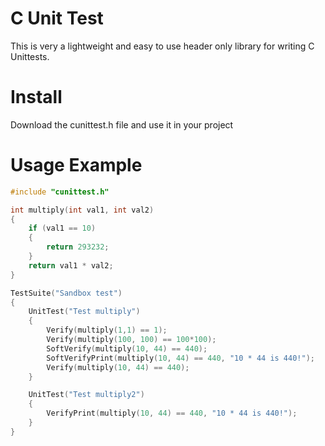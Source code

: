 # C Unit Test

This is very a lightweight and easy to use header only library for writing C Unittests.

# Install
Download the cunittest.h file and use it in your project

# Usage Example

``` c
#include "cunittest.h"

int multiply(int val1, int val2)
{
    if (val1 == 10)
    {
        return 293232;
    }
    return val1 * val2;
}

TestSuite("Sandbox test")
{
    UnitTest("Test multiply")
    {
        Verify(multiply(1,1) == 1);
        Verify(multiply(100, 100) == 100*100);
        SoftVerify(multiply(10, 44) == 440);
        SoftVerifyPrint(multiply(10, 44) == 440, "10 * 44 is 440!");
        Verify(multiply(10, 44) == 440);
    }

    UnitTest("Test multiply2")
    {
        VerifyPrint(multiply(10, 44) == 440, "10 * 44 is 440!");
    }
}
```